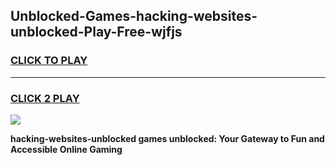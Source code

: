 
## Unblocked-Games-hacking-websites-unblocked-Play-Free-wjfjs
<h3>
<a href="https://premium76.site?title=hacking-websites-unblocked&ref=18A1">CLICK TO PLAY</a></h3>
<hr>

<h3>
<a href="https://premium76.site?title=hacking-websites-unblocked&ref=18A1">CLICK 2 PLAY</a>
  
</h3>

<a href="https://premium76.site?title=hacking-websites-unblocked&ref=18A1"><img src="https://clearcache.store/games.png"></a>


**hacking-websites-unblocked games unblocked: Your Gateway to Fun and Accessible Online Gaming**
